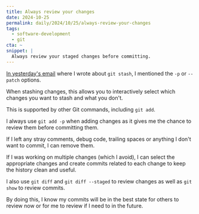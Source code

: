 ```yaml
---
title: Always review your changes
date: 2024-10-25
permalink: daily/2024/10/25/always-review-your-changes
tags:
  - software-development
  - git
cta: ~
snippet: |
  Always review your staged changes before committing.
---
```


[In yesterday's email][0] where I wrote about `git stash`, I mentioned the `-p` or `--patch` options.

When stashing changes, this allows you to interactively select which changes you want to stash and what you don't.

This is supported by other Git commands, including `git add`.

I always use `git add -p` when adding changes as it gives me the chance to review them before committing them.

If I left any stray comments, debug code, trailing spaces or anything I don't want to commit, I can remove them.

If I was working on multiple changes (which I avoid), I can select the appropriate changes and create commits related to each change to keep the history clean and useful.

I also use `git diff` and `git diff --staged` to review changes as well as `git show` to review commits.

By doing this, I know my commits will be in the best state for others to review now or for me to review if I need to in the future.

[0]: {{site.url}}/daily/2024/10/24/git-stash-is-underrated

